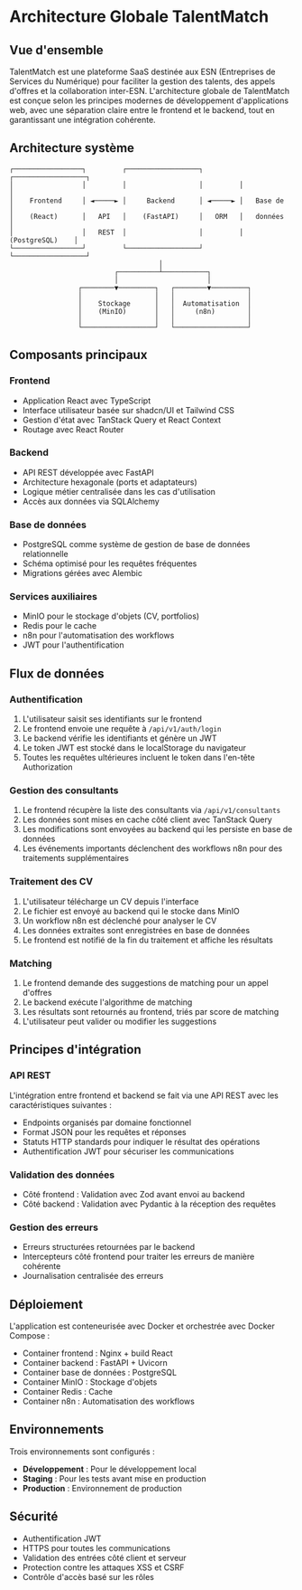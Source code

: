 # Architecture Globale TalentMatch

## Vue d'ensemble

TalentMatch est une plateforme SaaS destinée aux ESN (Entreprises de Services du Numérique) pour faciliter la gestion des talents, des appels d'offres et la collaboration inter-ESN. L'architecture globale de TalentMatch est conçue selon les principes modernes de développement d'applications web, avec une séparation claire entre le frontend et le backend, tout en garantissant une intégration cohérente.

## Architecture système

```
┌─────────────────┐         ┌──────────────────┐         ┌──────────────────┐
│                 │         │                  │         │                  │
│    Frontend     │ ◄─────► │     Backend      │ ◄─────► │   Base de        │
│    (React)      │   API   │    (FastAPI)     │   ORM   │   données        │
│                 │   REST  │                  │         │  (PostgreSQL)    │
└─────────────────┘         └──────────────────┘         └──────────────────┘
                                     │
                          ┌──────────┴───────────┐
                          │                      │
                 ┌────────▼─────────┐   ┌────────▼─────────┐
                 │                  │   │                  │
                 │    Stockage      │   │  Automatisation  │
                 │    (MinIO)       │   │     (n8n)        │
                 │                  │   │                  │
                 └──────────────────┘   └──────────────────┘
```

## Composants principaux

### Frontend

- Application React avec TypeScript
- Interface utilisateur basée sur shadcn/UI et Tailwind CSS
- Gestion d'état avec TanStack Query et React Context
- Routage avec React Router

### Backend

- API REST développée avec FastAPI
- Architecture hexagonale (ports et adaptateurs)
- Logique métier centralisée dans les cas d'utilisation
- Accès aux données via SQLAlchemy

### Base de données

- PostgreSQL comme système de gestion de base de données relationnelle
- Schéma optimisé pour les requêtes fréquentes
- Migrations gérées avec Alembic

### Services auxiliaires

- MinIO pour le stockage d'objets (CV, portfolios)
- Redis pour le cache
- n8n pour l'automatisation des workflows
- JWT pour l'authentification

## Flux de données

### Authentification

1. L'utilisateur saisit ses identifiants sur le frontend
2. Le frontend envoie une requête à `/api/v1/auth/login`
3. Le backend vérifie les identifiants et génère un JWT
4. Le token JWT est stocké dans le localStorage du navigateur
5. Toutes les requêtes ultérieures incluent le token dans l'en-tête Authorization

### Gestion des consultants

1. Le frontend récupère la liste des consultants via `/api/v1/consultants`
2. Les données sont mises en cache côté client avec TanStack Query
3. Les modifications sont envoyées au backend qui les persiste en base de données
4. Les événements importants déclenchent des workflows n8n pour des traitements supplémentaires

### Traitement des CV

1. L'utilisateur télécharge un CV depuis l'interface
2. Le fichier est envoyé au backend qui le stocke dans MinIO
3. Un workflow n8n est déclenché pour analyser le CV
4. Les données extraites sont enregistrées en base de données
5. Le frontend est notifié de la fin du traitement et affiche les résultats

### Matching

1. Le frontend demande des suggestions de matching pour un appel d'offres
2. Le backend exécute l'algorithme de matching
3. Les résultats sont retournés au frontend, triés par score de matching
4. L'utilisateur peut valider ou modifier les suggestions

## Principes d'intégration

### API REST

L'intégration entre frontend et backend se fait via une API REST avec les caractéristiques suivantes :

- Endpoints organisés par domaine fonctionnel
- Format JSON pour les requêtes et réponses
- Statuts HTTP standards pour indiquer le résultat des opérations
- Authentification JWT pour sécuriser les communications

### Validation des données

- Côté frontend : Validation avec Zod avant envoi au backend
- Côté backend : Validation avec Pydantic à la réception des requêtes

### Gestion des erreurs

- Erreurs structurées retournées par le backend
- Intercepteurs côté frontend pour traiter les erreurs de manière cohérente
- Journalisation centralisée des erreurs

## Déploiement

L'application est conteneurisée avec Docker et orchestrée avec Docker Compose :

- Container frontend : Nginx + build React
- Container backend : FastAPI + Uvicorn
- Container base de données : PostgreSQL
- Container MinIO : Stockage d'objets
- Container Redis : Cache
- Container n8n : Automatisation des workflows

## Environnements

Trois environnements sont configurés :

- **Développement** : Pour le développement local
- **Staging** : Pour les tests avant mise en production
- **Production** : Environnement de production

## Sécurité

- Authentification JWT
- HTTPS pour toutes les communications
- Validation des entrées côté client et serveur
- Protection contre les attaques XSS et CSRF
- Contrôle d'accès basé sur les rôles
